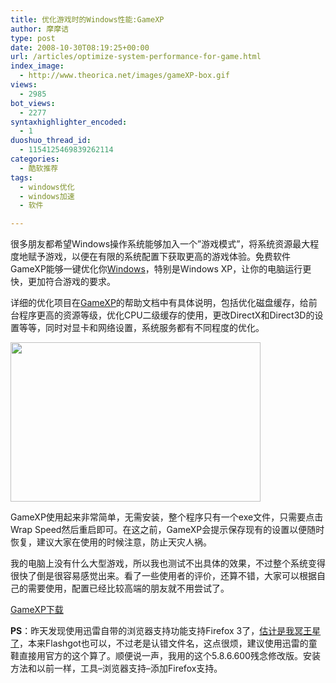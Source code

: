 ```yaml
---
title: 优化游戏时的Windows性能:GameXP
author: 摩摩诘
type: post
date: 2008-10-30T08:19:25+00:00
url: /articles/optimize-system-performance-for-game.html
index_image:
  - http://www.theorica.net/images/gameXP-box.gif
views:
  - 2985
bot_views:
  - 2277
syntaxhighlighter_encoded:
  - 1
duoshuo_thread_id:
  - 1154125469839262114
categories:
  - 酷软推荐
tags:
  - windows优化
  - windows加速
  - 软件

---
```

很多朋友都希望Windows操作系统能够加入一个&#8221;游戏模式&#8221;，将系统资源最大程度地赋予游戏，以便在有限的系统配置下获取更高的游戏体验。免费软件GameXP能够一键优化你<a title="Windows技巧" href="https://www.digglife.net/articles/category/windows-tricks" target="_blank">Windows</a>，特别是Windows XP，让你的电脑运行更快，更加符合游戏的要求。

<!--more-->

详细的优化项目在<a title="优化游戏时的系统性能:GameXP" href="http://www.theorica.net/gamexp.htm" target="_blank">GameXP</a>的帮助文档中有具体说明，包括优化磁盘缓存，给前台程序更高的资源等级，优化CPU二级缓存的使用，更改DirectX和Direct3D的设置等等，同时对显卡和网络设置，系统服务都有不同程度的优化。

<img class="aligncenter" title="优化电脑的游戏性能 GameXP" src="https://www.digglife.net/wp-content/uploads/archive/gamexp.gif" alt="" width="400" height="255" />

GameXP使用起来非常简单，无需安装，整个程序只有一个exe文件，只需要点击Wrap Speed然后重启即可。在这之前，GameXP会提示保存现有的设置以便随时恢复，建议大家在使用的时候注意，防止天灾人祸。

我的电脑上没有什么大型游戏，所以我也测试不出具体的效果，不过整个系统变得很快了倒是很容易感觉出来。看了一些使用者的评价，还算不错，大家可以根据自己的需要使用，配置已经比较高端的朋友就不用尝试了。

<a title="优化游戏时的系统性能GameXP下載" href="http://www.theorica.net/download/GameXP.zip" target="_blank">GameXP下载</a>

**PS**：昨天发现使用迅雷自带的浏览器支持功能支持Firefox 3了，<a href="http://fanfou.com/statuses/staujY9d57I" target="_blank">估计是我冥王星了</a>，本来Flashgot也可以，不过老是认错文件名，这点很烦，建议使用迅雷的童鞋直接用官方的这个算了。顺便说一声，我用的这个5.8.6.600残念修改版。安装方法和以前一样，工具&#8211;浏览器支持&#8211;添加Firefox支持。
